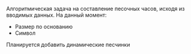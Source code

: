 Алгоритмическая задача на составление песочных часов, исходя из вводимых данных. На данный момент:

- Размер по основанию
- Символ

Планируется добавить динамические песчинки
